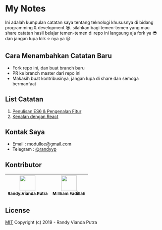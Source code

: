 # My Notes

Ini adalah kumpulan catatan saya tentang teknologi khususnya di bidang
programming & development 😎. silahkan bagi temen-temen yang mau share catatan
hasil belajar temen-temen di repo ini langsung aja fork ya 😎dan jangan lupa
klik ⭐️ nya ya 😃

## Cara Menambahkan Catatan Baru

- Fork repo ini, dan buat branch baru
- PR ke branch master dari repo ini
- Makasih buat kontribusinya, jangan lupa di share dan semoga bermanfaat

## List Catatan

1. [Penulisan ES6 & Pengenalan Fitur](https://github.com/randyviandaputra/my-notes/blob/master/penulisan-es6-dan-pengenalan-fitur.md)
2. [Kenalan dengan React](https://github.com/randyviandaputra/my-notes/blob/master/kenalan-dengan-react.md)

## Kontak Saya

- Email : modulloe@gmail.com
- Telegram : [@randyvp](https://t.me/randyvp)

## Kontributor

| [<img src="https://avatars1.githubusercontent.com/u/12962273?s=460&v=4" width="50px;"/><br /><sub><b>Randy Vianda Putra</b></sub>](https://github.com/randyviandaputra) | [<img src="https://avatars1.githubusercontent.com/u/12992413?s=460&v=4" width="50px;"/><br /><sub><b>M Ilham Fadillah</b></sub>](https://github.com/positiveneutron) |
| :---------------------------------------------------------------------------------------------------------------------------------------------------------------------: | :------------------------------------------------------------------------------------------------------------------------------------------------------------------: |


## License

[MIT](http://opensource.org/licenses/MIT) Copyright (c) 2019 - Randy Vianda
Putra
